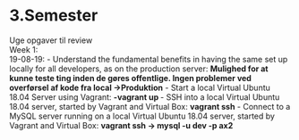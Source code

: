 # 3.Semester
Uge opgaver til review
<br/>
Week 1: 
<br/>
19-08-19: - Understand the fundamental benefits in having the same set up locally for all developers, as on the production server:
           <b>Mulighed for at kunne teste ting inden de gøres offentlige. Ingen problemer ved overførsel af kode fra local ->Produktion</b>
          - Start a local Virtual Ubuntu 18.04 Server using Vagrant: 
            <b>-vagrant up </b>
          - SSH into a local Virtual Ubuntu 18.04 server, started by Vagrant and Virtual Box: 
            <b>vagrant ssh</b>
          - Connect to a MySQL server running on a local Virtual Ubuntu 18.04 server, started by Vagrant and Virtual Box: 
            <b> vagrant ssh -> mysql -u dev -p ax2</b>
      
   
